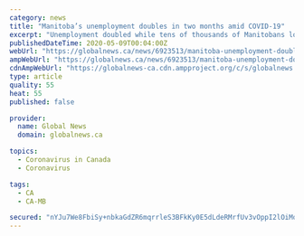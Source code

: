 ```yaml
---
category: news
title: "Manitoba’s unemployment doubles in two months amid COVID-19"
excerpt: "Unemployment doubled while tens of thousands of Manitobans lost their jobs in the first two months of the COVID-19 pandemic, the latest numbers from Statistics Canada show. Manitoba’s unemployment rate rose from 5.2 per cent in February to 6.4 per cent in March. In April it rose further to 11.4 per cent, according to Statistics Canada figures ..."
publishedDateTime: 2020-05-09T00:04:00Z
webUrl: "https://globalnews.ca/news/6923513/manitoba-unemployment-doubles-coronavirus/"
ampWebUrl: "https://globalnews.ca/news/6923513/manitoba-unemployment-doubles-coronavirus/amp/"
cdnAmpWebUrl: "https://globalnews-ca.cdn.ampproject.org/c/s/globalnews.ca/news/6923513/manitoba-unemployment-doubles-coronavirus/amp/"
type: article
quality: 55
heat: 55
published: false

provider:
  name: Global News
  domain: globalnews.ca

topics:
  - Coronavirus in Canada
  - Coronavirus

tags:
  - CA
  - CA-MB

secured: "nYJu7We8FbiSy+nbkaGdZR6mqrrleS3BFkKy0E5dLdeRMrfUv3vOppI2lOiMoNu9Kr7wjT/7a7XyZCyCM3ki+pvu84UUKyMmZ6KRX4ekfju83y7GF4R2C8bOO59ajOazYLmU16kyZZ0S12TfAEDZe8C1pjSco9gU1D4iJWKXpwhshHuDKAfVXQCRE1jp+o6JzYvdxMZr48CU8H5Spsw0r2eHFGS50iLDAT6esv+kTvtcZGPUaci1lgcNhreZFk0b9eE1sRoTrA1xoSld5R8Qr++1Zf1mXKpx7sQm5EiUW2JiHqjt7A3pEOj1sQjwHLRuCTxgO/j9JG0mGXEqO8fWQ0alnVYKwhxKzI8CwtI+kVyT67id2irYab69HGeLVdehr2e/JwJgyoJtj3v/6wsBe0Vw6RZK2TIZZ/mxDdZX6UsDwSRtrC4J2Bw0bkwjdWTQhC39BPUzgXEuks+PEhZn+RZPUgPMv3HSSCXaYiIm2/U=;VCDsiqD5ugqv3LNicNHOcQ=="
---
```


